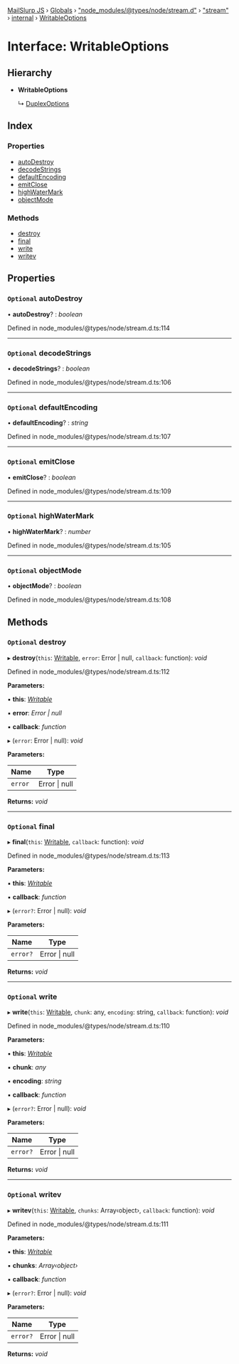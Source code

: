 [MailSlurp JS](../README.md) › [Globals](../globals.md) › ["node_modules/@types/node/stream.d"](../modules/_node_modules__types_node_stream_d_.md) › ["stream"](../modules/_node_modules__types_node_stream_d_._stream_.md) › [internal](../classes/_node_modules__types_node_stream_d_._stream_.internal.md) › [WritableOptions](_node_modules__types_node_stream_d_._stream_.internal.writableoptions.md)

# Interface: WritableOptions

## Hierarchy

* **WritableOptions**

  ↳ [DuplexOptions](_node_modules__types_node_stream_d_._stream_.internal.duplexoptions.md)

## Index

### Properties

* [autoDestroy](_node_modules__types_node_stream_d_._stream_.internal.writableoptions.md#optional-autodestroy)
* [decodeStrings](_node_modules__types_node_stream_d_._stream_.internal.writableoptions.md#optional-decodestrings)
* [defaultEncoding](_node_modules__types_node_stream_d_._stream_.internal.writableoptions.md#optional-defaultencoding)
* [emitClose](_node_modules__types_node_stream_d_._stream_.internal.writableoptions.md#optional-emitclose)
* [highWaterMark](_node_modules__types_node_stream_d_._stream_.internal.writableoptions.md#optional-highwatermark)
* [objectMode](_node_modules__types_node_stream_d_._stream_.internal.writableoptions.md#optional-objectmode)

### Methods

* [destroy](_node_modules__types_node_stream_d_._stream_.internal.writableoptions.md#optional-destroy)
* [final](_node_modules__types_node_stream_d_._stream_.internal.writableoptions.md#optional-final)
* [write](_node_modules__types_node_stream_d_._stream_.internal.writableoptions.md#optional-write)
* [writev](_node_modules__types_node_stream_d_._stream_.internal.writableoptions.md#optional-writev)

## Properties

### `Optional` autoDestroy

• **autoDestroy**? : *boolean*

Defined in node_modules/@types/node/stream.d.ts:114

___

### `Optional` decodeStrings

• **decodeStrings**? : *boolean*

Defined in node_modules/@types/node/stream.d.ts:106

___

### `Optional` defaultEncoding

• **defaultEncoding**? : *string*

Defined in node_modules/@types/node/stream.d.ts:107

___

### `Optional` emitClose

• **emitClose**? : *boolean*

Defined in node_modules/@types/node/stream.d.ts:109

___

### `Optional` highWaterMark

• **highWaterMark**? : *number*

Defined in node_modules/@types/node/stream.d.ts:105

___

### `Optional` objectMode

• **objectMode**? : *boolean*

Defined in node_modules/@types/node/stream.d.ts:108

## Methods

### `Optional` destroy

▸ **destroy**(`this`: [Writable](../classes/_node_modules__types_node_stream_d_._stream_.internal.writable.md), `error`: Error | null, `callback`: function): *void*

Defined in node_modules/@types/node/stream.d.ts:112

**Parameters:**

▪ **this**: *[Writable](../classes/_node_modules__types_node_stream_d_._stream_.internal.writable.md)*

▪ **error**: *Error | null*

▪ **callback**: *function*

▸ (`error`: Error | null): *void*

**Parameters:**

Name | Type |
------ | ------ |
`error` | Error &#124; null |

**Returns:** *void*

___

### `Optional` final

▸ **final**(`this`: [Writable](../classes/_node_modules__types_node_stream_d_._stream_.internal.writable.md), `callback`: function): *void*

Defined in node_modules/@types/node/stream.d.ts:113

**Parameters:**

▪ **this**: *[Writable](../classes/_node_modules__types_node_stream_d_._stream_.internal.writable.md)*

▪ **callback**: *function*

▸ (`error?`: Error | null): *void*

**Parameters:**

Name | Type |
------ | ------ |
`error?` | Error &#124; null |

**Returns:** *void*

___

### `Optional` write

▸ **write**(`this`: [Writable](../classes/_node_modules__types_node_stream_d_._stream_.internal.writable.md), `chunk`: any, `encoding`: string, `callback`: function): *void*

Defined in node_modules/@types/node/stream.d.ts:110

**Parameters:**

▪ **this**: *[Writable](../classes/_node_modules__types_node_stream_d_._stream_.internal.writable.md)*

▪ **chunk**: *any*

▪ **encoding**: *string*

▪ **callback**: *function*

▸ (`error?`: Error | null): *void*

**Parameters:**

Name | Type |
------ | ------ |
`error?` | Error &#124; null |

**Returns:** *void*

___

### `Optional` writev

▸ **writev**(`this`: [Writable](../classes/_node_modules__types_node_stream_d_._stream_.internal.writable.md), `chunks`: Array‹object›, `callback`: function): *void*

Defined in node_modules/@types/node/stream.d.ts:111

**Parameters:**

▪ **this**: *[Writable](../classes/_node_modules__types_node_stream_d_._stream_.internal.writable.md)*

▪ **chunks**: *Array‹object›*

▪ **callback**: *function*

▸ (`error?`: Error | null): *void*

**Parameters:**

Name | Type |
------ | ------ |
`error?` | Error &#124; null |

**Returns:** *void*
